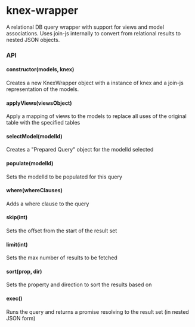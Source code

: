 # knex-wrapper

A relational DB query wrapper with support for views and model associations. Uses join-js internally to convert from relational results to nested JSON objects.

### API

#### constructor(models, knex)

Creates a new KnexWrapper object with a instance of knex and a join-js representation of the models.

#### applyViews(viewsObject)

Apply a mapping of views to the models to replace all uses of the original table with the specified tables

#### selectModel(modelId)

Creates a "Prepared Query" object for the modelId selected

#### populate(modelId)

Sets the modelId to be populated for this query

#### where(whereClauses)

Adds a where clause to the query

#### skip(int)

Sets the offset from the start of the result set

#### limit(int)

Sets the max number of results to be fetched

#### sort(prop, dir)

Sets the property and direction to sort the results based on

#### exec()

Runs the query and returns a promise resolving to the result set (in nested JSON form)

